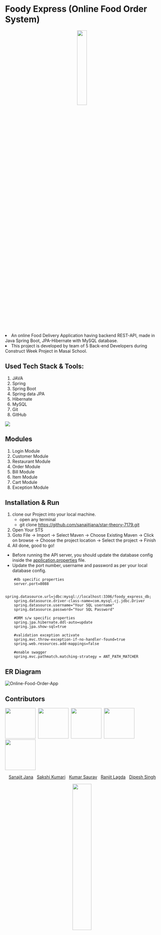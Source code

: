 # Foody Express (Online Food Order System)

<p align="center">
  <img style="width:25%;" src="https://www.bing.com/th/id/OGC.a62e8a8c05e1dabe118f1c15f3531b16?pid=1.7&rurl=https%3a%2f%2fd12man5gwydfvl.cloudfront.net%2fwp-content%2fuploads%2f2014%2f06%2f27233933%2fDelivery-Loop1.gif&ehk=HwYMlGZVX5hM01E7eKrYgxYLu15Iv1QyA%2bvwYEE5Q3I%3d" />
</p>


<li>An online Food Delivery Application having backend REST-API, made in Java Spring Boot, JPA-Hibernate with MySQL database.
<li> This project is developed by team of 5 Back-end Developers during Construct Week Project in Masai School.
 
 
## Used Tech Stack & Tools:
1. JAVA
2. Spring
3. Spring Boot
4. Spring data JPA
5. Hibernate
6. MySQL
7. Git
8. GitHub

[![](https://skillicons.dev/icons?i=java,spring,hibernate,mysql,git,github)]()

## Modules
1. Login Module
2. Customer Module
3. Restaurant Module
4. Order Module
5. Bill Module
6. Item Module
7. Cart Module
8. Exception Module

## Installation & Run

1. clone our Project into your local machine.
      - open any terminal
      - git clone https://github.com/sanajitjana/star-theory-7179.git
2. Open Your STS
3. Goto File -> Import -> Select Maven -> Choose Existing Maven -> Click on browse -> Choose the project location -> Select the project -> Finish
4. All done, good to go!

* Before running the API server, you should update the database config inside the [application.properties](https://github.com/sanajitjana/star-theory-7179/blob/master/FoodyExpress/src/main/resources/application.properties) file. 
* Update the port number, username and password as per your local database config.

```
    #db specific properties
    server.port=8088
    
    spring.datasource.url=jdbc:mysql://localhost:3306/foody_express_db;
    spring.datasource.driver-class-name=com.mysql.cj.jdbc.Driver
    spring.datasource.username="Your SQL username"
    spring.datasource.password="Your SQL Password"
    
    #ORM s/w specific properties
    spring.jpa.hibernate.ddl-auto=update
    spring.jpa.show-sql=true
    
    #validation exception activate
    spring.mvc.throw-exception-if-no-handler-found=true
    spring.web.resources.add-mappings=false
    
    #enable swagger
    spring.mvc.pathmatch.matching-strategy = ANT_PATH_MATCHER

```

## ER Diagram
![Online-Food-Order-App](https://user-images.githubusercontent.com/76105799/203701190-7211e27e-4afa-4110-af11-375a538fd17d.png)


## Contributors

<div><img style="height:100px"; src="https://avatars.githubusercontent.com/u/76105799?v=4">&nbsp;&nbsp;<img style="height:100px"; src="https://avatars.githubusercontent.com/u/83025741?v=4">&nbsp;&nbsp;<img style="height:100px"; src="https://avatars.githubusercontent.com/u/101392926?v=4">&nbsp;&nbsp;<img style="height:100px"; src="https://avatars.githubusercontent.com/u/101393439?v=4">&nbsp;&nbsp;<img style="height:100px"; src="https://avatars.githubusercontent.com/u/84814627?v=4"></div>


&nbsp;&nbsp;&nbsp;<a href="https://github.com/sanajitjana">Sanajit Jana</a>&nbsp;&nbsp;&nbsp;<a href="https://github.com/sakshi00555">Sakshi Kumari</a>&nbsp;&nbsp;&nbsp;<a href="https://github.com/ksaurav11">Kumar Saurav</a>&nbsp;&nbsp;&nbsp;<a href="https://github.com/Ranjit0979">Ranjit Lagda</a>&nbsp;&nbsp;&nbsp;<a href="https://github.com/dipeshsingh253">Dipesh Singh</a>
<p align="center">
<img style="width:35%" src="https://www.bing.com/th/id/OGC.7a7082d2d73b6c995db6da795b66ae85?pid=1.7&rurl=https%3a%2f%2fstatic.dribbble.com%2fusers%2f662638%2fscreenshots%2f4803914%2fthumbsupdribs2.gif&ehk=Y%2b6LnEHbNx8qdJcdrFatveXJrSnRlK7z%2bTAB4v%2blc%2fE%3d"/></p>
